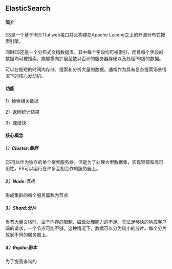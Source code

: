 ## ElasticSearch



#### 简介

ES是一个基于RESTful web接口并且构建在Apache Lucene之上的开源分布式搜索引擎。

同时ES还是一个分布式文档数据库，其中每个字段均可被索引，而且每个字段的数据均可被搜索，能够横向扩展至数以百计的服务器存储以及处理PB级的数据。

可以在极短的时间内存储、搜索和分析大量的数据。通常作为具有复杂搜索场景情况下的核心发动机。



#### 功能

1）检索相关数据

2）返回统计结果

3）速度快



#### 核心概念

##### 1）Cluster:集群

ES可以作为独立的单个搜索服务器。但是为了处理大型数据集，实现容错和高可用性，ES可以运行在许多互相合作的服务器上。

##### 2）Node:节点

形成集群的每个服务器称为节点

##### 3）Shard:分片

当有大量文档时，由于内存的限制、磁盘处理能力的不足。无法足够快的响应客户端的请求，一个节点可能不够。这种情况下，数据可以分为较小的分片。每个分片放到不同的服务器上。

##### 4）Replia:副本

为了提高查询的